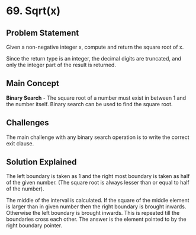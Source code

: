 # 69. Sqrt(x)

## Problem Statement

Given a non-negative integer x, compute and return the square root of x.

Since the return type is an integer, the decimal digits are truncated, and only the integer part of the result is returned.

## Main Concept

**Binary Search** - The square root of a number must exist in between 1 and the number itself. Binary search can be used to find the square root.

## Challenges

The main challenge with any binary search operation is to write the correct exit clause.

## Solution Explained

The left boundary is taken as 1 and the right most boundary is taken as half of the given number. (The square root is always lesser than or equal to half of the number).

The middle of the interval is calculated. If the square of the middle element is larger than in given number then the right boundary is brought inwards. Otherwise the left boundary is brought inwards. This is repeated till the boundaries cross each other. The answer is the element pointed to by the right boundary pointer.
